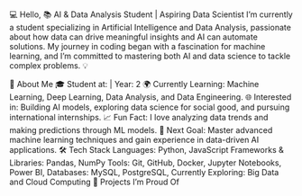 💻 Hello,
📚 AI & Data Analysis Student | Aspiring Data Scientist
I’m currently a student specializing in Artificial Intelligence and Data Analysis, passionate about how data can drive meaningful insights and AI can automate solutions. My journey in coding began with a fascination for machine learning, and I’m committed to mastering both AI and data science to tackle complex problems. 💡

🌟 About Me
🎓 Student at: | Year: 2
🌍 Currently Learning: Machine Learning, Deep Learning, Data Analysis, and Data Engineering.
🌐 Interested in: Building AI models, exploring data science for social good, and pursuing international internships.
📈 Fun Fact: I love analyzing data trends and making predictions through ML models.
🌱 Next Goal: Master advanced machine learning techniques and gain experience in data-driven AI applications.
🛠 Tech Stack
Languages: Python, JavaScript
Frameworks & Libraries: Pandas, NumPy
Tools: Git, GitHub, Docker, Jupyter Notebooks, Power BI,
Databases: MySQL, PostgreSQL, 
Currently Exploring: Big Data and Cloud Computing
📂 Projects I’m Proud Of

